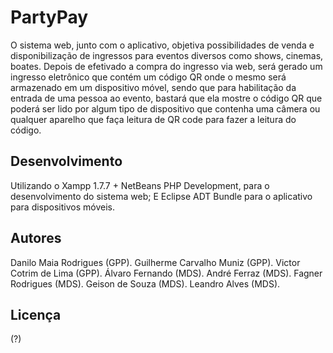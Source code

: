 PartyPay
============

O sistema web, junto com o aplicativo, objetiva possibilidades de venda e disponibilização de ingressos para eventos diversos como shows, cinemas, boates. Depois de efetivado a compra do ingresso via web, será gerado um ingresso eletrônico que contém um código QR onde o mesmo será armazenado em um dispositivo móvel, sendo que para habilitação da entrada de uma pessoa ao evento, bastará que ela mostre o código QR que poderá ser lido por algum tipo de dispositivo que contenha uma câmera ou qualquer aparelho que faça leitura de QR code para fazer a leitura do código.

Desenvolvimento
---------------

Utilizando o Xampp 1.7.7 + NetBeans PHP Development, para o desenvolvimento do sistema web;
E Eclipse ADT Bundle para o aplicativo para dispositivos móveis.

Autores
------

Danilo Maia Rodrigues (GPP).
Guilherme Carvalho Muniz (GPP).
Victor Cotrim de Lima (GPP).
Álvaro Fernando (MDS).
André Ferraz (MDS).
Fagner Rodrigues (MDS).
Geison de Souza (MDS).
Leandro Alves (MDS).

Licença
-------

(?)
